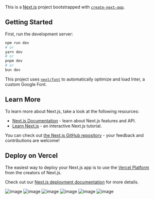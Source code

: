 This is a [Next.js](https://nextjs.org/) project bootstrapped with [`create-next-app`](https://github.com/vercel/next.js/tree/canary/packages/create-next-app).

## Getting Started

First, run the development server:

```bash
npm run dev
# or
yarn dev
# or
pnpm dev
# or
bun dev
```




This project uses [`next/font`](https://nextjs.org/docs/basic-features/font-optimization) to automatically optimize and load Inter, a custom Google Font.

## Learn More

To learn more about Next.js, take a look at the following resources:

- [Next.js Documentation](https://nextjs.org/docs) - learn about Next.js features and API.
- [Learn Next.js](https://nextjs.org/learn) - an interactive Next.js tutorial.

You can check out [the Next.js GitHub repository](https://github.com/vercel/next.js/) - your feedback and contributions are welcome!

## Deploy on Vercel

The easiest way to deploy your Next.js app is to use the [Vercel Platform](https://vercel.com/new?utm_medium=default-template&filter=next.js&utm_source=create-next-app&utm_campaign=create-next-app-readme) from the creators of Next.js.

Check out our [Next.js deployment documentation](https://nextjs.org/docs/deployment) for more details.

![image](https://github.com/user-attachments/assets/65774cd5-f39c-4265-9e31-681faff826e3)
![image](https://github.com/user-attachments/assets/1d0d4cb3-632a-401d-af84-e24338dc2032)
![image](https://github.com/user-attachments/assets/8691f128-721d-459f-bafa-33ffc0725d07)
![image](https://github.com/user-attachments/assets/d2f22f49-c60a-466d-9318-eacf9430386d)
![image](https://github.com/user-attachments/assets/dab35632-41af-4c14-b4f5-374332a50aa3)
![image](https://github.com/user-attachments/assets/a5182847-ee9a-4578-8a32-290659015277)




